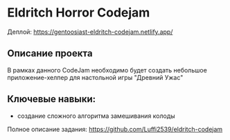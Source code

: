 # Eldritch Horror Codejam

Деплой: <https://gentoosiast-eldritch-codejam.netlify.app/>

## Описание проекта

В рамках данного CodeJam необходимо будет создать небольшое приложение-хелпер для настольной игры "Древний Ужас"

## Ключевые навыки:

- создание сложного алгоритма замешивания колоды

Полное описание задания: <https://github.com/Luffi2539/eldritch-codejam>
